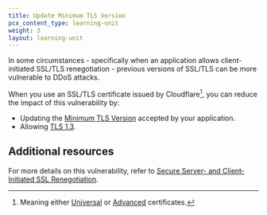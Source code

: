 ```yaml
---
title: Update Minimum TLS Version
pcx_content_type: learning-unit
weight: 3
layout: learning-unit
---
```


In some circumstances - specifically when an application allows client-initiated SSL/TLS renegotiation - previous versions of SSL/TLS can be more vulnerable to DDoS attacks.

When you use an SSL/TLS certificate issued by Cloudflare[^1], you can reduce the impact of this vulnerability by:

- Updating the [Minimum TLS Version](/ssl/edge-certificates/additional-options/minimum-tls/) accepted by your application.
- Allowing [TLS 1.3](/ssl/edge-certificates/additional-options/tls-13/).

[^1]: Meaning either [Universal](/ssl/edge-certificates/universal-ssl/) or [Advanced](/ssl/edge-certificates/advanced-certificate-manager/) certificates.

## Additional resources

For more details on this vulnerability, refer to [Secure Server- and Client-Initiated SSL Renegotiation](https://crashtest-security.com/secure-client-initiated-ssl-renegotiation/).